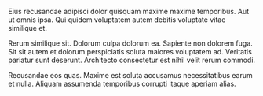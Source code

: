 Eius recusandae adipisci dolor quisquam maxime maxime temporibus. Aut ut omnis ipsa. Qui quidem voluptatem autem debitis voluptate vitae similique et.
 Rerum similique sit. Dolorum culpa dolorum ea. Sapiente non dolorem fuga. Sit sit autem et dolorum perspiciatis soluta maiores voluptatem ad. Veritatis pariatur sunt deserunt. Architecto consectetur est nihil velit rerum commodi.
 Recusandae eos quas. Maxime est soluta accusamus necessitatibus earum et nulla. Aliquam assumenda temporibus corrupti itaque aperiam alias.